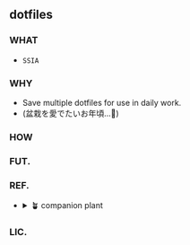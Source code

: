 ## dotfiles
### WHAT
- `SSIA`

### WHY
- Save multiple dotfiles for use in daily work.
- (盆栽を愛でたいお年頃...🍵)

<!--
## How to use
https://docs.github.com/get-started/writing-on-github/working-with-advanced-formatting/creating-diagrams#creating-mermaid-diagrams
-->
### HOW

### FUT.

### REF.
- <details>
    <summary> 🪴 companion plant </summary>
    
        ※ いいな~と思った方々の個人的覚書

     - https://github.com/mhanberg/.dotfiles
     - https://github.com/yutkat/dotfiles
     - https://github.com/mollifier/config 
     - https://github.com/disk-inue/dotfiles cf.[Zenn](https://zenn.dev/monicle/articles/59ff479ae51c66)
     - https://github.com/shiro/dotfiles
     - https://github.com/botamotch/dotfiles cf.[Zenn](https://zenn.dev/botamotch/articles/e7960f0dc84d8b)
     - https://github.com/ayuukumakuma/dotfiles cf.[Zenn](https://zenn.dev/ayuu/scraps/4e66fbba691781)
     - https://github.com/rainbartown/dotfiles-sample cf.[Qiita](https://qiita.com/rainbartown/items/d7f59fe4047733c14e8b)
     - https://github.com/dtan4/dot.zsh      
    

    </details>

### LIC.
